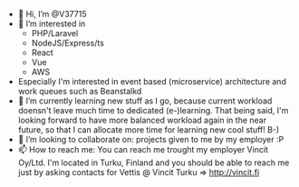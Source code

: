 - 👋 Hi, I’m @V37715
- 👀 I’m interested in 
    * PHP/Laravel
    * NodeJS/Express/ts
    * React
    * Vue
    * AWS
- Especially I'm interested in event based (microservice) architecture and work queues such as Beanstalkd
- 🌱 I’m currently learning new stuff as I go, because current workload doensn't leave much time to dedicated (e-)learning.
      That being said, I'm looking forward to have more balanced workload again in the near future, so that I can allocate more time
      for learning new cool stuff! B-)
- 💞️ I’m looking to collaborate on: projects given to me by my employer :P
- 📫 How to reach me: You can reach me trought my employer Vincit Oy/Ltd. I'm located in Turku, Finland and 
      you should be able to reach me just by asking contacts for Vettis @ Vincit Turku => http://vincit.fi

<!---
V37715/V37715 is a ✨ special ✨ repository because its `README.md` (this file) appears on your GitHub profile.
You can click the Preview link to take a look at your changes.
--->
